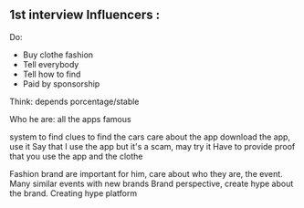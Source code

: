 ## 1st interview Influencers :

Do:

-   Buy clothe fashion
-   Tell everybody
-   Tell how to find
-   Paid by sponsorship

Think:
depends porcentage/stable

Who he are:
all the apps
famous

system to find clues to find the cars
care about the app
download the app, use it
Say that I use the app but it's a scam, may try it
Have to provide proof that you use the app and the clothe

Fashion brand are important for him, care about who they are, the event.
Many similar events with new brands
Brand perspective, create hype about the brand.
Creating hype platform
